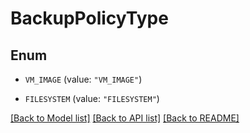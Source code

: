 # BackupPolicyType

## Enum


* `VM_IMAGE` (value: `"VM_IMAGE"`)

* `FILESYSTEM` (value: `"FILESYSTEM"`)


[[Back to Model list]](../README.md#documentation-for-models) [[Back to API list]](../README.md#documentation-for-api-endpoints) [[Back to README]](../README.md)


